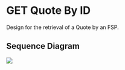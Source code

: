 # GET Quote By ID

Design for the retrieval of a Quote by an FSP.

## Sequence Diagram

![]("mojaloop-technical-overview/quoting-service/assets/diagrams/sequence/seq-get-quotes-1.1.0.plantuml")

